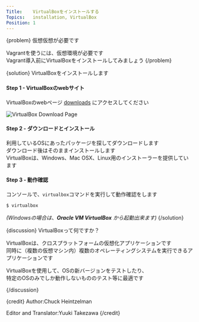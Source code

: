 ```yaml
---
Title:    VirtualBoxをインストールする
Topics:   installation, VirtualBox
Position: 1
---
```


{problem}
仮想仮想が必要です

Vagrantを使うには、仮想環境が必要です  
Vagrant導入前にVirtualBoxをインストールしてみましょう
{/problem}

{solution}
VirtualBoxをインストールします

#### Step 1 - VirtualBoxのwebサイト

VirtualBoxのwebページ [downloads](https://www.virtualbox.org/wiki/Downloads) にアクセスしてください

![VirtualBox Download Page](/images/virtualbox.jpg)

#### Step 2 - ダウンロードとインストール

利用しているOSにあったパッケージを探してダウンロードします  
ダウンロード後はそのままインストールします  
VirtualBoxは、Windows、Mac OSX、Linux用のインストーラーを提供しています

#### Step 3 - 動作確認

コンソールで、`virtualbox`コマンドを実行して動作確認をします

```bash
$ virtualbox
```

_(Windowsの場合は、**Oracle VM VirtualBox** から起動出来ます)_
{/solution}

{discussion}
VirtualBoxって何ですか？

VirtualBoxは、クロスプラットフォームの仮想化アプリケーションです  
同時に（複数の仮想マシン内）複数のオペレーティングシステムを実行できるアプリケーションです

VirtualBoxを使用して、OSの新バージョンをテストしたり、  
特定のOSのみでしか動作しないもののテスト等に最適です

{/discussion}

{credit}
Author:Chuck Heintzelman

Editor and Translator:Yuuki Takezawa
{/credit}
